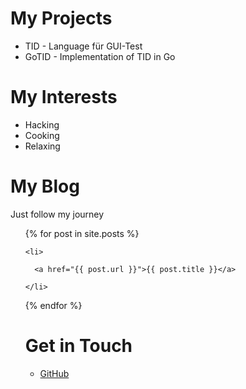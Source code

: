 # My Projects
- TID - Language für GUI-Test
- GoTID - Implementation of TID in Go

# My Interests
- Hacking
- Cooking
- Relaxing

# My Blog
Just follow my journey
<ul>

  {% for post in site.posts %}

    <li>

      <a href="{{ post.url }}">{{ post.title }}</a>

    </li>

  {% endfor %}

# Get in Touch
<ul>
<li><a href="https://github.com/{{ site.github_username }}">GitHub</a></li>
</ul>